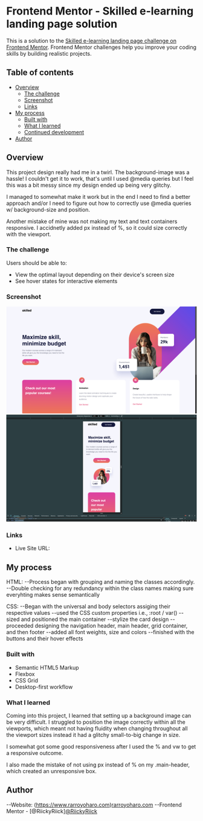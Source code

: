 # Frontend Mentor - Skilled e-learning landing page solution

This is a solution to the [Skilled e-learning landing page challenge on Frontend Mentor](https://www.frontendmentor.io/challenges/skilled-elearning-landing-page-S1ObDrZ8q). Frontend Mentor challenges help you improve your coding skills by building realistic projects.

## Table of contents

- [Overview](#overview)
  - [The challenge](#the-challenge)
  - [Screenshot](#screenshot)
  - [Links](#links)
- [My process](#my-process)
  - [Built with](#built-with)
  - [What I learned](#what-i-learned)
  - [Continued development](#continued-development)
- [Author](#author)


## Overview

This project design really had me in a twirl. The background-image was a hassle! I couldn't get it to work, that's until I used @media queries but I feel this was a bit messy since my design ended up being very glitchy. 

I managed to somewhat make it work but in the end I need to find a better approach and/or I need to figure out how to correctly use @media queries w/ background-size and position.

Another mistake of mine was not making my text and text containers responsive. I accidnetly added px instead of %, so it could size correctly with the viewport. 

### The challenge

Users should be able to:

- View the optimal layout depending on their device's screen size
- See hover states for interactive elements

### Screenshot

<img src="./desktop skilled elearning design.png"/>
<img src="./mobile skilled elearning design.png"/>


### Links

- Live Site URL:

## My process

HTML: 
--Process began with grouping and naming the classes accordingly. 
--Double checking for any redundancy within the class names making sure everyhting makes sense semantically 

CSS: 
--Began with the universal and body selectors assiging their respective values 
--used the CSS custom properties i.e., :root / var()
--sized and positioned the main container 
--stylize the card design
--proceeded designing the navigation header, main header, grid container, and then footer
--added all font weights, size and colors
--finished  with the buttons and their hover effects

### Built with

- Semantic HTML5 Markup
- Flexbox
- CSS Grid
- Desktop-first workflow

### What I learned

Coming into this project, I learned that setting up a background image can be very difficult. I struggled to position the image correctly within all the viewports, which meant not having fluidity when changing throughout all the viewport sizes instead it had a glitchy small-to-big change in size. 

I somewhat got some good responsiveness after I used the % and vw to get a responsive outcome. 

I also made the mistake of not using px instead of %  on my .main-header, which created an unresponsive box.

## Author

--Website: (https://www.rarroyoharo.com)<a href="https://www.rarroyoharo.com" target="_blank">rarroyoharo.com</a> 
--Frontend Mentor - [@RiickyRiick]<a href="https://www.frontendmentor.io/profile/RiickyRiick" target="_blank">@RiickyRiick</a> 

